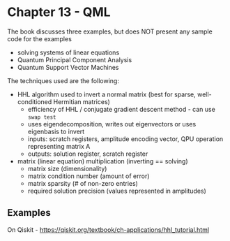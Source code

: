 # Chapter 13 - QML

The book discusses three examples, but does NOT present any sample code for the examples  
- solving systems of linear equations
- Quantum Principal Component Analysis
- Quantum Support Vector Machines

The techniques used are the following:
- HHL algorithm used to invert a normal matrix (best for sparse, well-conditioned Hermitian matrices)
    - efficiency of HHL / conjugate gradient descent method - can use `swap test`
    - uses eigendecomposition, writes out eigenvectors or uses eigenbasis to invert
    - inputs: scratch registers, amplitude encoding vector, QPU operation representing matrix A
    - outputs: solution register, scratch register
- matrix (linear equation) multiplication (inverting == solving)
    - matrix size (dimensionality)
    - matrix condition number (amount of error)
    - matrix sparsity (# of non-zero entries)
    - required solution precision (values represented in amplitudes)

## Examples

On Qiskit - https://qiskit.org/textbook/ch-applications/hhl_tutorial.html